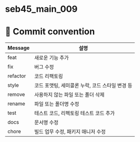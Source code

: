 # seb45_main_009




# 🌟 Commit convention
| Message  | 설명                                            |
| -------- | ----------------------------------------------- |
| feat	   | 새로운 기능 추가                                |
| fix	     | 버그 수정                                |
| refactor | 코드 리팩토링                                |
| style	   | 코드 포맷팅, 세미콜론 누락, 코드 스타일 변경 등                                |
| remove	 | 사용하지 않는 파일 또는 폴더 삭제                                |
| rename	 | 파일 또는 폴더명 수정                                |
| test	   | 테스트 코드, 리펙토링 테스트 코드 추가                                |
| docs	   | 문서명 수정                                |
| chore	   | 빌드 업무 수정, 패키지 매니저 수정                                |
